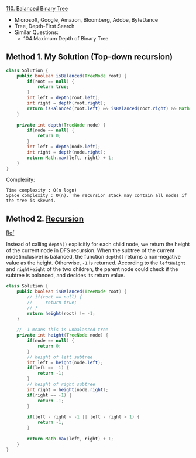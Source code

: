 [110. Balanced Binary Tree](https://leetcode.com/problems/balanced-binary-tree/)

* Microsoft, Google, Amazon, Bloomberg, Adobe, ByteDance
* Tree, Depth-First Search
* Similar Questions:
    * 104.Maximum Depth of Binary Tree
    

## Method 1. My Solution (Top-down recursion)
```java
class Solution {
    public boolean isBalanced(TreeNode root) {
        if(root == null) {
            return true;
        }
        int left = depth(root.left);
        int right = depth(root.right);
        return isBalanced(root.left) && isBalanced(root.right) && Math.abs(left - right) <= 1;
    }
    
    private int depth(TreeNode node) {
        if(node == null) {
            return 0;
        }
        int left = depth(node.left);
        int right = depth(node.right);
        return Math.max(left, right) + 1;
    }
}
```
Complexity:

    Time complexity : O(n log⁡n)
    Space complexity : O(n). The recursion stack may contain all nodes if the tree is skewed.

## Method 2. [Recursion](https://leetcode.com/problems/balanced-binary-tree/discuss/35686/Java-solution-based-on-height-check-left-and-right-node-in-every-recursion-to-avoid-further-useless-search)
[Ref](https://leetcode.com/problems/balanced-binary-tree/discuss/35691/The-bottom-up-O(N)-solution-would-be-better)

Instead of calling `depth()` explicitly for each child node, we return the height of the current node in DFS recursion.
When the subtree of the current node(inclusive) is balanced, the function `depth()` returns a non-negative value as the height. Otherwise, `-1` is returned.
According to the `leftHeight` and `rightHeight` of the two children, the parent node could check if the subtree is balanced, and decides its return value.

```java
class Solution {
    public boolean isBalanced(TreeNode root) {
        // if(root == null) {
        //     return true;
        // }
        return height(root) != -1;
    }
    
    // -1 means this is unbalanced tree
    private int height(TreeNode node) {
        if(node == null) {
            return 0;
        }
        // height of left subtree
        int left = height(node.left);
        if(left == -1) {
            return -1;
        }
        // height of right subtree
        int right = height(node.right);
        if(right == -1) {
            return -1;
        }
        
        if(left - right < -1 || left - right > 1) {
            return -1;
        }
        
        return Math.max(left, right) + 1;
    }
}
```


